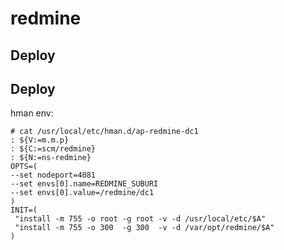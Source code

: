redmine
=======

Deploy
------
Deploy
------
hman env:

    # cat /usr/local/etc/hman.d/ap-redmine-dc1
    : ${V:=m.m.p}
    : ${C:=scm/redmine}
    : ${N:=ns-redmine}
    OPTS=(
    --set nodeport=4081
    --set envs[0].name=REDMINE_SUBURI
    --set envs[0].value=/redmine/dc1
    )
    INIT=(
     "install -m 755 -o root -g root -v -d /usr/local/etc/$A"
     "install -m 755 -o 300  -g 300  -v -d /var/opt/redmine/$A"
    )

